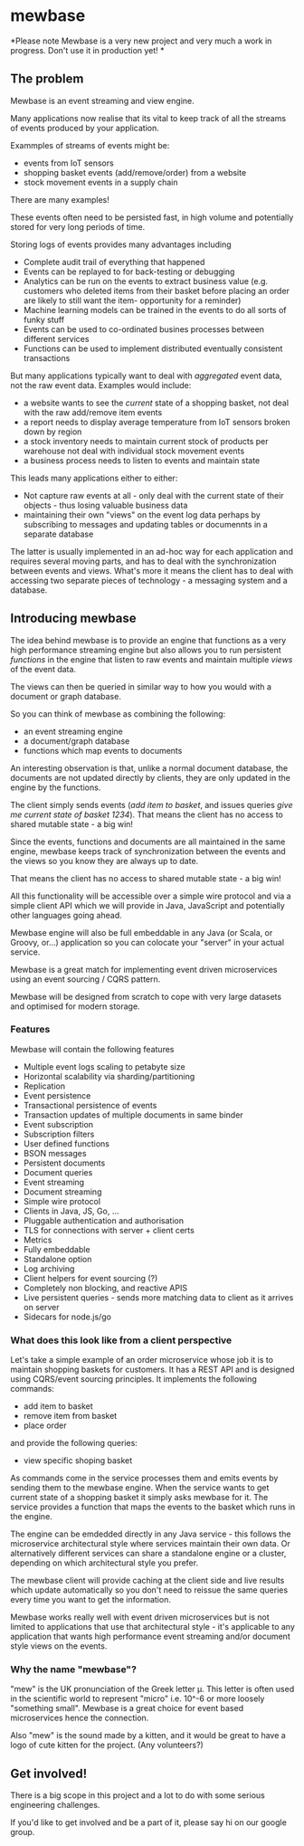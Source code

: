 # mewbase

*Please note Mewbase is a very new project and very much a work in progress. Don't use it in production yet! *

## The problem

Mewbase is an event streaming and view engine.

Many applications now realise that its vital to keep track of all the streams of events produced by your application.

Exammples of streams of events might be:

* events from IoT sensors
* shopping basket events (add/remove/order) from a website
* stock movement events in a supply chain

There are many examples!

These events often need to be persisted fast, in high volume and potentially stored for very long periods of time. 

Storing logs of events provides many advantages including

* Complete audit trail of everything that happened
* Events can be replayed to for back-testing or debugging
* Analytics can be run on the events to extract business value (e.g. customers who deleted items from their basket
before placing an order are likely to still want the item- opportunity for a reminder)
* Machine learning models can be trained in the events to do all sorts of funky stuff
* Events can be used to co-ordinated busines processes between different services
* Functions can be used to implement distributed eventually consistent transactions

But many applications typically want to deal with *aggregated* event data, not the raw event data. Examples would include:

* a website wants to see the *current* state of a shopping basket, not deal with the raw add/remove item events
* a report needs to display average temperature from IoT sensors broken down by region
* a stock inventory needs to maintain current stock of products per warehouse not deal with individual stock movement
events
* a business process needs to listen to events and maintain state

This leads many applications either to either:

* Not capture raw events at all - only deal with the current state of their objects - thus losing valuable business
data
* maintaining their own "views" on the event log data perhaps by subscribing to messages and updating tables or documennts
in a separate database

The latter is usually implemented in an ad-hoc way for each application and requires several moving parts, and has to deal
with the synchronization between events and views. What's more it means the client has to deal with accessing two separate
pieces of technology - a messaging system and a database.

## Introducing mewbase

The idea behind mewbase is to provide an engine that functions as a very high performance streaming engine but also
 allows you to run persistent *functions* in the engine that listen to raw events and maintain multiple *views* of
 the event data.
 
The views can then be queried in similar way to how you would with a document or graph database.

So you can think of mewbase as combining the following:

* an event streaming engine
* a document/graph database
* functions which map events to documents

An interesting observation is that, unlike a normal document database, the documents are not updated directly by clients,
they are only updated in the engine by the functions.

The client simply sends events (*add item to basket*, and issues queries *give me current state of basket 1234*).
That means the client has no access to shared mutable state - a big win!  

Since the events, functions and documents are all maintained in the same engine, mewbase keeps track of synchronization
between the events and the views so you know they are always up to date.

That means the client has no access to shared mutable state - a big win! 

All this functionality will be accessible over a simple wire protocol and via a simple client API which we will
provide in Java, JavaScript and potentially other languages going ahead.

Mewbase engine will also be full embeddable in any Java (or Scala, or Groovy, or...) application so you can
colocate your "server" in your actual service.

Mewbase is a great match for implementing event driven microservices using an event sourcing / CQRS pattern.

Mewbase will be designed from scratch to cope with very large datasets and optimised for modern storage.

### Features

Mewbase will contain the following features

* Multiple event logs scaling to petabyte size
* Horizontal scalability via sharding/partitioning
* Replication
* Event persistence
* Transactional persistence of events
* Transaction updates of multiple documents in same binder 
* Event subscription
* Subscription filters
* User defined functions
* BSON messages
* Persistent documents
* Document queries
* Event streaming
* Document streaming
* Simple wire protocol
* Clients in Java, JS, Go, ...
* Pluggable authentication and authorisation
* TLS for connections with server + client certs
* Metrics
* Fully embeddable
* Standalone option
* Log archiving
* Client helpers for event sourcing (?)
* Completely non blocking, and reactive APIS
* Live persistent queries - sends more matching data to client as it arrives on server 
* Sidecars for node.js/go

### What does this look like from a client perspective

Let's take a simple example of an order microservice whose job it is to maintain shopping baskets for customers. It has
a REST API and is designed using CQRS/event sourcing principles. It implements the following commands:

* add item to basket
* remove item from basket
* place order

and provide the following queries:

* view specific shoping basket

As commands come in the service processes them and emits events by sending them to the mewbase engine. When the service
wants to get current state of a shopping basket it simply asks mewbase for it. The service provides a function that
maps the events to the basket which runs in the engine.

The engine can be emdedded directly in any Java service - this follows the microservice architectural style where 
services maintain their own data. Or alternatively different services can share a standalone engine or a cluster,
depending on which architectural style you prefer.

The mewbase client will provide caching at the client side and live results which update automatically so you don't
need to reissue the same queries every time you want to get the information.

Mewbase works really well with event driven microservices but is not limited to applications that use that
architectural style - it's applicable to any application that wants high performance event streaming and/or
document style views on the events.

### Why the name "mewbase"?

"mew" is the UK pronunciation of the Greek letter μ. This letter is often used in the scientific world to represent
"micro" i.e. 10^-6 or more loosely "something small". Mewbase is a great choice for event based microservices hence
the connection.

Also "mew" is the sound made by a kitten, and it would be great to have a logo of cute kitten for the project. (Any
volunteers?)

## Get involved!

There is a big scope in this project and a lot to do with some serious engineering challenges.

If you'd like to get involved and be a part of it, please say hi on our google group.